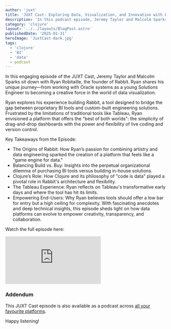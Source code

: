 ```yaml
---
author: 'juxt'
title: 'JUXT Cast: Exploring Data, Visualization, and Innovation with Ryan Robitaille'
description: 'In this podcast episode, Jeremy Taylor and Malcolm Sparks chat with Ryan Robitaille about Rabbit, blending creativity, BI tools, and the power of Clojure.'
category: 'clojure'
layout: '../../layouts/BlogPost.astro'
publishedDate: '2025-01-31'
heroImage: 'JuxtCast-dark.jpg'
tags:
  - 'clojure'
  - 'BI'
  - 'data'
  - podcast
---
```


In this engaging episode of the JUXT Cast, Jeremy Taylor and Malcolm Sparks sit down with Ryan Robitaille, the founder of Rabbit. Ryan shares his unique journey—from working with Oracle systems as a young Solutions Engineer to becoming a creative force in the world of data visualization.

Ryan explores his experience building Rabbit, a tool designed to bridge the gap between proprietary BI tools and custom-built engineering solutions. Frustrated by the limitations of traditional tools like Tableau, Ryan envisioned a platform that offers the "best of both worlds": the simplicity of drag-and-drop dashboards with the power and flexibility of live coding and version control.

Key Takeaways from the Episode:

- The Origins of Rabbit: How Ryan’s passion for combining artistry and data engineering sparked the creation of a platform that feels like a "game engine for data."
- Balancing Build vs. Buy: Insights into the perpetual organizational dilemma of purchasing BI tools versus building in-house solutions.
- Clojure’s Role: How Clojure and its philosophy of "code is data" played a pivotal role in Rabbit's architecture and flexibility.
- The Tableau Experience: Ryan reflects on Tableau's transformative early days and where the tool has hit its limits.
- Empowering End-Users: Why Ryan believes tools should offer a low bar for entry but a high ceiling for complexity.
  With fascinating anecdotes and deep technical insights, this episode sheds light on how data platforms can evolve to empower creativity, transparency, and collaboration.

Watch the full episode here:

<iframe class='aspect-video w-full' src="https://www.youtube.com/embed/bzUywCAdsmY?si=FugVHxybVoqkwNsT" title="YouTube video player" frameborder="0" allow="accelerometer; autoplay; clipboard-write; encrypted-media; gyroscope; picture-in-picture; web-share" referrerpolicy="strict-origin-when-cross-origin" allowfullscreen></iframe>

### Addendum

This JUXT Cast episode is also available as a podcast across [all your favourite platforms](https://pnc.st/s/juxt-cast/be4731c9/exploring-data-visualization-and-innovation-with-ryan-robitaille).

Happy listening!
